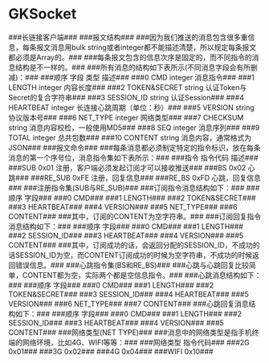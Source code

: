 # GKSocket
###长链接客户端###
###报文结构###
###因为我们推送的消息包含很多重信息，每条报文消息用bulk string或者integer都不能描述清楚，所以规定每条报文都必须是Array的。###
###每条报文包含的信息次序是固定的，而不同指令的消息结构是不一样的。###
###所有消息的结构如下表所示(不同消息字段会有所删减)：###
###顺序	字段	类型	描述###
###0	CMD	integer	消息指令###
###1	LENGTH	integer	内容长度###
###2	TOKEN&SECRET	string	认证Token与Secret的复合字符串###
###3	SESSION_ID	string	认证Session###
###4	HEARTBEAT	integer	长连接心跳周期（单位：秒）###
###5	VERSION	string	协议版本号###
###6	NET_TYPE	integer	网络类型###
###7	CHECKSUM	string	消息内容校检，一般使用MD5###
###8	SEQ	integer	消息序列###
###9	TOTAL	integer	总共包数###
###10	CONTENT	string	消息内容，通常格式为JSON###
###报文命令###
###每条消息都必须制定特定的指令标识，放在每条消息的第一个序号位，消息指令集如下表所示：###
###指令	指令代码	描述###
###SUB	0x01	注册，客户端必须发起订阅才可以接收推送###
###BS	0x02	心跳###
###RE_SUB	0xFE	注册，回复信息###
###RE_BS	0xFD	心跳，回复信息###
###注册指令集(SUB与RE_SUB)###
###订阅指令消息结构如下：###
###顺序	字段###
###0	CMD###
###1	LENGTH###
###2	TOKEN&SECRET###
###3	HEARTBEAT###
###4	VERSION###
###5	NET_TYPE###
###6	CONTENT###
###其中，订阅的CONTENT为空字符串。###
###订阅回复指令消息结构如下：###
###顺序	字段###
###0	CMD###
###1	LENGTH###
###2	SESSION_ID###
###3	HEARTBEAT###
###4	VERSION###
###5	CONTENT###
###其中，订阅成功的话，会返回分配的SESSION_ID，不成功的话SESSION_ID为空，而CONTENT订阅成功的时候为空字符串，不成功的时候返回错误信息。###
###心跳指令集(BS和RE_BS)###
###心跳与心跳回复比较简单，CONTENT都为空，实际两个都是空信息指令。###
###心跳消息结构如下：###
###顺序	字段###
###0	CMD###
###1	LENGTH###
###2	TOKEN&SECRET###
###3	SESSION_ID###
###4	HEARTBEAT###
###5	VERSION###
###6	NET_TYPE###
###7	CONTENT###
###心跳回复消息结构如下：###
###顺序	字段###
###0	CMD###
###1	LENGTH###
###2	SESSION_ID###
###3	HEARTBEAT###
###4	VERSION###
###5	CONTENT###
###网络类型(NET TYPE)###
###消息中的网络类型是指手机终端的网络环境，比如4G、WIFI等等：###
###网络类型	指令代码###
###2G	0x01###
###3G	0x02###
###4G	0x04###
###WIFI	0x10###
